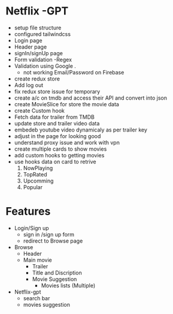 # Netflix -GPT
 - setup file structure
 - configured tailwindcss
 - Login page 
 - Header page 
 - signIn/signUp page
 - Form validation 
    -Regex 
 - Validation using Google .
   - not working Email/Password on Firebase
 - create redux store 
 - Add log out 
 - fix redux store issue for temporary
 - create a/c on tmdb and access their API and convert into json 
 - create MovieSlice for store the movie data 
 - create Custom hook 
 - Fetch data for trailer from TMDB
 - update store and trailer video data
 - embedeb youtube video dynamicaly as per trailer key 
 - adjust in the page for looking good
 - understand proxy issue and work with vpn 
 - create multiple cards to show movies 
 - add custom hooks to getting movies 
 - use hooks data on card to retrive 
    1. NowPlaying 
    2. TopRated
    3. Upcomming 
    4. Popular
 
 
 

# Features
 - Login/Sign up
    - sign in /sign up form
    - redirect to Browse page
 - Browse 
    - Header
    - Main movie 
       - Trailer 
       - Title and Discription 
       - Movie Suggestion 
          - Movies lists (Multiple)
 - Netflix-gpt
    - search bar
    - movies suggestion